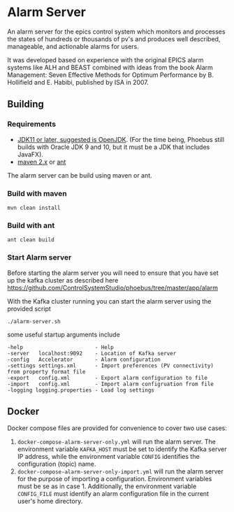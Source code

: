 # Alarm Server

An alarm server for the epics control system which monitors and processes the states of hundreds or thousands of pv's and produces well described, manageable, and actionable alarms for users.

It was developed based on experience with the original EPICS alarm systems like ALH and BEAST combined with ideas from the book Alarm Management: Seven Effective Methods for Optimum Performance by B. Hollifield and E. Habibi, published by ISA in 2007.


## Building ##

### Requirements
 - [JDK11 or later, suggested is OpenJDK](http://jdk.java.net/11).
   (For the time being, Phoebus still builds with Oracle JDK 9 and 10,
    but it must be a JDK that includes JavaFX).
 - [maven 2.x](https://maven.apache.org/) or [ant](http://ant.apache.org/)

The alarm server can be build using maven or ant.

### Build with maven

```
mvn clean install
```

### Build with ant

```
ant clean build
```
### Start Alarm server

Before starting the alarm server you will need to ensure that you have set up the kafka cluster as described here https://github.com/ControlSystemStudio/phoebus/tree/master/app/alarm

With the Kafka cluster running you can start the alarm server using the provided script

```
./alarm-server.sh
```

some useful startup arguments include

```
-help                       - Help
-server   localhost:9092    - Location of Kafka server
-config   Accelerator       - Alarm configuration
-settings settings.xml      - Import preferences (PV connectivity) from property format file
-export   config.xml        - Export alarm configuration to file
-import   config.xml        - Import alarm configruation from file
-logging logging.properties - Load log settings
```

## Docker

Docker compose files are provided for convenience to cover two use cases:

1. ```docker-compose-alarm-server-only.yml``` will run the alarm server. The 
    environment variable ```KAFKA_HOST``` must be set to identify the Kafka server IP address,
    while the environment variable ```CONFIG``` identifies the configuration (topic) name.
2. ```docker-compose-alarm-server-only-import.yml``` will run the alarm server for the
    purpose of importing a configuration. Environment variables must be se as in case 1.
    Additionally, the environment variable ```CONFIG_FILE``` must identify an alarm
    configuration file in the current user's home directory.
